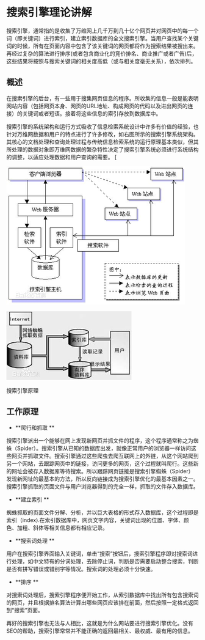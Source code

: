 # 搜索引擎理论讲解

搜索引擎，通常指的是收集了万维网上几千万到几十亿个网页并对网页中的每一个词（即关键词）进行索引，建立索引数据库的全文搜索引擎。当用户查找某个关键词的时候，所有在页面内容中包含了该关键词的网页都将作为搜索结果被搜出来。再经过复杂的算法进行排序\(或者包含商业化的竞价排名、商业推广或者广告\)后，这些结果将按照与搜索关键词的相关度高低（或与相关度毫无关系），依次排列。

## 概述

在搜索引擎的后台，有一些用于搜集网页信息的程序。所收集的信息一般是能表明网站内容（包括网页本身、网页的URL地址、构成网页的代码以及进出网页的连接）的关键词或者短语。接着将这些信息的索引存放到数据库中。

搜索引擎的系统架构和运行方式吸收了信息检索系统设计中许多有价值的经验，也针对万维网数据和用户的特点进行了许多修改，如右图所示的搜索引擎系统架构。其核心的文档处理和查询处理过程与传统信息检索系统的运行原理基本类似，但其所处理的数据对象即万维网数据的繁杂特性决定了搜索引擎系统必须进行系统结构的调整，以适应处理数据和用户查询的需要。 \[

![](/assets/import-01.png)

![](/assets/import-02.png)

搜索引擎原理

## 工作原理

* **爬行和抓取
  **

搜索引擎派出一个能够在网上发现新网页并抓文件的程序，这个程序通常称之为蜘蛛（Spider）。搜索引擎从已知的数据库出发，就像正常用户的浏览器一样访问这些网页并抓取文件。搜索引擎通过这些爬虫去爬互联网上的外链，从这个网站爬到另一个网站，去跟踪网页中的链接，访问更多的网页，这个过程就叫爬行。这些新的网址会被存入数据库等待搜索。所以跟踪网页链接是搜索引擎蜘蛛（Spider）发现新网址的最基本的方法，所以反向链接成为搜索引擎优化的最基本因素之一。搜索引擎抓取的页面文件与用户浏览器得到的完全一样，抓取的文件存入数据库。

* **建立索引
  **

蜘蛛抓取的页面文件分解、分析，并以巨大表格的形式存入数据库，这个过程即是索引（index\).在索引数据库中，网页文字内容，关键词出现的位置、字体、颜色、加粗、斜体等相关信息都有相应记录。

* **搜索词处理
  **

用户在搜索引擎界面输入关键词，单击“搜索”按钮后，搜索引擎程序即对搜索词进行处理，如中文特有的分词处理，去除停止词，判断是否需要启动整合搜索，判断是否有拼写错误或错别字等情况。搜索词的处理必须十分快速。

* **排序
  **

对搜索词处理后，搜索引擎程序便开始工作，从索引数据库中找出所有包含搜索词的网页，并且根据排名算法计算出哪些网页应该排在前面，然后按照一定格式返回到“搜索”页面。

再好的搜索引擎也无法与人相比，这就是为什么网站要进行搜索引擎优化。没有SEO的帮助，搜索引擎常常并不能正确的返回最相关、最权威、最有用的信息。

